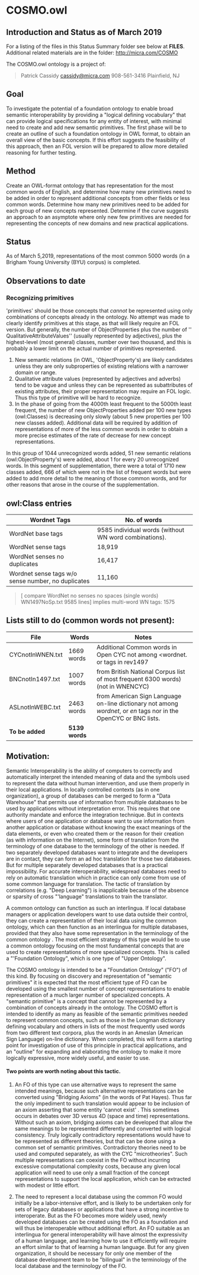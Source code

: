# COSMO.owl

## Introduction and Status as of March 2019

For a listing of the files in this Status Summary folder see below at **FILES**.
Additional related materials are in the folder: http://micra.com/COSMO

The COSMO.owl ontology is a project of:

> Patrick Cassidy
> cassidy@micra.com
> 908-561-3416
> Plainfield, NJ

## Goal

To investigate the potential of a foundation ontology to enable broad semantic interoperability by providing a "logical defining vocabulary" that can provide logical specifications for any entity of interest, with minimal need to create and add new semantic primitives. The first phase will be to create an outline of such a foundation ontology in OWL format, to obtain an overall view of the basic concepts. If this effort suggests the feasibility of this approach, then an FOL version will be prepared to allow more detailed reasoning for further testing.

## Method

Create an OWL-format ontology that has representation for the most common words of English, and determine how many new primitives need to be added in order to represent additional concepts from other fields or less common words. Determine how many new primitives need to be added for each group of new concepts represented. Determine if the curve suggests an approach to an asymptote where only new few primitives are needed for representing the concepts of new domains and new practical applications.

## Status

As of March 5,2019, representations of the most common 5000 words (in a Brigham Young University (BYU) corpus) is completed.

## Observations to date

### Recognizing primitives

'primitives' should be those concepts that _cannot_ be represented using only combinations of concepts already in the ontology. No attempt was made to clearly identify primitives at this stage, as that will likely require an FOL version. But generally, the number of ObjectProperties plus the number of '' QualitativeAttributeValues'' (usually represented by adjectives), plus the highest-level (most general) classes, number over two thousand, and this is probably a lower limit on the actual number of primitives represented.

1. New semantic relations (in OWL, 'ObjectProperty's) are likely candidates unless they are only subproperties of existing relations with a narrower domain or range.
2. Qualitative attribute values (represented by adjectives and adverbs) tend to be vague and unless they can be represented as subattributes of existing attributes, their proper representation may require an FOL logic. Thus this type of primitive will be hard to recognize.
3. In the phase of going from the 4000th least frequent to the 5000th least frequent, the number of new ObjectProperties added per 100 new types (owl:Classes) is decreasing only slowly (about 5 new properties per 100 new classes added). Additional data will be required by addition of representations of more of the less common words in order to obtain a more precise estimates of the rate of decrease for new concept representations.

In this group of 1044 unrecognized words added, 51 new semantic relations (owl:ObjectProperty's) were added, about 1 for every 20 unrecognized words. In this segment of supplementation, there were a total of 1710 new classes added, 666 of which were not in the list of frequent words but were added to add more detail to the meaning of those common words, and for other reasons that arose in the course of the supplementation.

## owl:Class entries

| Wordnet Tags                                       | No. of words                                          |
| -------------------------------------------------- | ----------------------------------------------------- |
| WordNet base tags                                  | 9585 individual words (without WN word combinations). |
| WordNet sense tags                                 | 18,919                                                |
| WordNet senses no duplicates                       | 16,417                                                |
| Wordnet sense tags w/o sense number, no duplicates | 11,160                                                |

> [ compare WordNet no senses no spaces (single words) WN1497NoSp.txt 9585 lines]
> implies multi-word WN tags: 1575

## Lists still to do (common words not present):

| File             | Words          | Notes                                                                                                             |
| ---------------- | -------------- | ----------------------------------------------------------------------------------------------------------------- |
| CYCnotInWNEN.txt | 1669 words     | Additional Common words in Open CYC not among <wordnet. or <en> tags in rev1497                                   |
| BNCnotIn1497.txt | 1007 words     | from British National Corpus list of most frequent 6300 words) (not in WNENCYC)                                   |
| ASLnotInWEBC.txt | 2463 words     | from American Sign Language on-line dictionary not among _wordnet_, or _en_ tags nor in the OpenCYC or BNC lists. |
| **To be added**  | **5139 words** |                                                                                                                   |

## Motivation:

Semantic Interoperability is the ability of computers to correctly and automatically interpret the intended meaning of data and the symbols used to represent the data without human intervention, and use them properly in their local applications. In locally controlled contexts (as in one organization), a group of databases can be merged to form a "Data Warehouse" that permits use of information from multiple databases to be used by applications without interpretation error. This requires that one authority mandate and enforce the integration technique. But in contexts where users of one application or database want to use information from another application or database without knowing the exact meanings of the data elements, or even who created them or the reason for their creation (as with information on the Internet), some form of translation from the terminology of one database to the terminology of the other is needed. If two separately developed databases want to integrate and the developers are in contact, they can form an ad hoc translation for those two databases. But for multiple separately developed databases that is a practical impossibility. For accurate interoperability, widespread databases need to rely on automatic translation which in practice can only come from use of some common language for translation. The tactic of translation by correlations (e.g. "Deep Learning") is inapplicable because of the absence or sparsity of cross "'language" translations to train the translator.

A common ontology can function as such an interlingua. If local database managers or application developers want to use data outside their control, they can create a representation of their local data using the common ontology, which can then function as an interlingua for multiple databases, provided that they also have some representation in the terminology of the common ontology . The most efficient strategy of this type would be to use a common ontology focusing on the most fundamental concepts that are used to create representations of more specialized concepts. This is called a "'Foundation Ontology", which is one type of "Upper Ontology".

The COSMO ontology is intended to be a "Foundation Ontology" ("FO") of this kind. By focusing on discovery and representation of "semantic primitives" it is expected that the most efficient type of FO can be developed using the smallest number of concept representations to enable representation of a much larger number of specialized concepts. A "semantic primitive" is a concept that cannot be represented by a combination of concepts already in the ontology. The COSMO effort is intended to identify as many as feasible of the semantic primitives needed to represent common concepts, such as those in the Longman dictionary defining vocabulary and others in lists of the most frequently used words from two different text corpora, plus the words in an Ameslan (American Sign Language) on-line dictionary. When completed, this will form a starting point for investigation of use of this principle in practical applications, and an "outline" for expanding and elaborating the ontology to make it more logically expressive, more widely useful, and easier to use.

#### Two points are worth noting about this tactic.

1. An FO of this type can use alternative ways to represent the same intended meanings, because such alternative representations can be converted using "Bridging Axioms" (in the words of Pat Hayes). Thus far the only impediment to such translation would appear to be inclusion of an axiom asserting that some entity 'cannot exist' . This sometimes occurs in debates over 3D versus 4D (space and time) representations. Without such an axiom, bridging axioms can be developed that allow the same meanings to be represented differently and converted with logical consistency. Truly logically contradictory representations would have to be represented as different theories, but that can be done using a common set of semantic primitives. Contradictory theories need to be used and computed separately, as with the CYC "microtheories". Such multiple representations can coexist in the FO without incurring excessive computational complexity costs, because any given local application will need to use only a small fraction of the concept representations to support the local application, which can be extracted with modest or little effort.

2. The need to represent a local database using the common FO would initially be a labor-intensive effort, and is likely to be undertaken only for sets of legacy databases or applications that have a strong incentive to interoperate. But as the FO becomes more widely used, newly developed databases can be created using the FO as a foundation and will thus be interoperable without additional effort. An FO suitable as an interlingua for general interoperability will have almost the expressivity of a human language, and learning how to use it efficiently will require an effort similar to that of learning a human language. But for any given organization, it should be necessary for only one member of the database development team to be "bilingual" in the terminology of the local database and the terminology of the FO.
